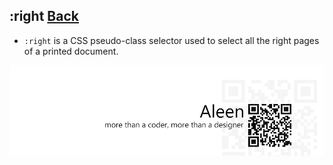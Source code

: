 ## :right [**Back**](./../pseudoClass.md)

- `:right` is a CSS pseudo-class selector used to select all the right pages of a printed document.

<a href="http://aleen42.github.io/" target="_blank" ><img src="./../../../pic/tail.gif"></a>